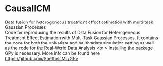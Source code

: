 # CausalICM
Data fusion for heterogeneous treatment effect estimation with multi-task Gaussian Processes <br />
Code for reproducing the results of Data Fusion for Heterogeneous Treatment Effect Estimation with Multi-Task Gaussian Processes. It contains the code for both the univariate and multivariate simulation setting as well as the code for the Real-World Data Analysis <br \>
Installing the package GPy is necessary. More info can be found here https://github.com/SheffieldML/GPy
